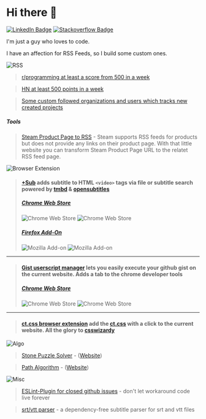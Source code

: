 # Hi there 👋
[![LinkedIn Badge](https://img.shields.io/badge/LinkedIn-Profile-informational?style=flat-square&logo=linkedin&logoColor=white&color=0D76A8)](https://www.linkedin.com/in/stefan-breitenstein-10337a173/)
[![Stackoverflow Badge](https://img.shields.io/badge/stackoverflow-Profile-informational?style=flat-square&logo=stackoverflow&logoColor=white&color=0D76A8)](https://stackoverflow.com/users/6350016/ste-xx)

I'm just a guy who loves to code.

I have an affection for RSS Feeds, so I build some custom ones. 

![RSS](https://shields.io/badge/My%20Custom%20Feeds-green?logo=rss&style=for-the-badge&color=0D76A8)

> [r/programming at least a score from 500 in a week](https://us-central1-social-channel-notifier.cloudfunctions.net/reddit_Rss)

> [HN at least 500 points in a week](https://us-central1-social-channel-notifier.cloudfunctions.net/hackerNews_Rss)

> [Some custom followed organizations and users which tracks new created projects](https://us-central1-social-channel-notifier.cloudfunctions.net/ghUserProject_Rss)

##### Tools 
> [Steam Product Page to RSS](https://github.com/ste-xx/steam-rss-link) - Steam supports RSS feeds for products but does not provide any links on their product page. With that little website you can transform Steam Product Page URL to the relatet RSS feed page.


![Browser Extension](https://shields.io/badge/My%20Browser%20Extensions-green?logo=googlechrome&style=for-the-badge&color=0D76A8&logoColor=white)

> #### [+Sub](https://github.com/plussub/plussub) adds subtitle to HTML `<video>` tags via file or subtitle search powered by [tmbd](https://www.themoviedb.org/) & [opensubtitles](https://opensubtitles.org)
> ##### [Chrome Web Store](https://chrome.google.com/webstore/detail/%20sub/lpobdmdfgjokempajoobgfdnhjbjlnpm)
>
> ![Chrome Web Store](https://img.shields.io/chrome-web-store/stars/lpobdmdfgjokempajoobgfdnhjbjlnpm?color=%235bc0de)
> ![Chrome Web Store](https://img.shields.io/chrome-web-store/users/lpobdmdfgjokempajoobgfdnhjbjlnpm?color=%235bc0de)
>
> ##### [Firefox Add-On](https://addons.mozilla.org/en-US/firefox/addon/plussub/)
> ![Mozilla Add-on](https://img.shields.io/amo/stars/plussub?color=%235bc0de)
> ![Mozilla Add-on](https://img.shields.io/amo/users/plussub?color=%235bc0de)
---
> #### [Gist userscript manager](https://github.com/ste-xx/gist-userscript-manager) lets you easily execute your github gist on the current website. Adds a tab to the chrome developer tools
>
> ##### [Chrome Web Store](https://chrome.google.com/webstore/detail/gist-user-script-manager/plpmkifleemfflmlnogdncmhlljcpdab)
>
> ![Chrome Web Store](https://img.shields.io/chrome-web-store/stars/plpmkifleemfflmlnogdncmhlljcpdab?color=%235bc0de)
> ![Chrome Web Store](https://img.shields.io/chrome-web-store/users/plpmkifleemfflmlnogdncmhlljcpdab?color=%235bc0de)
---
> #### [ct.css browser extension](https://github.com/ste-xx/ct-browser-extension) add the [ct.css](https://github.com/csswizardry/ct) with a click to the current website. All the glory to [csswizardy](https://csswizardry.com/)


![Algo](https://shields.io/badge/Algo%20Fun-green?style=for-the-badge&color=0D76A8&logoColor=white)

> [Stone Puzzle Solver](https://github.com/ste-xx/stone-color-puzzle) - ([Website](https://stone-puzzle.netlify.app/))

> [Path Algorithm](https://ste-xx.github.io/path-algo) - ([Website](https://ste-xx.github.io/path-algo/)) 

![Misc](https://shields.io/badge/Misc-green?style=for-the-badge&color=0D76A8&logoColor=white)

> [ESLint-Plugin for closed github issues](https://github.com/ste-xx/eslint-rule-gh-issue) - don't let workaround code live forever

> [srt/vtt parser](https://github.com/plussub/srt-vtt-parser) - a dependency-free subtitle parser for srt and vtt files
